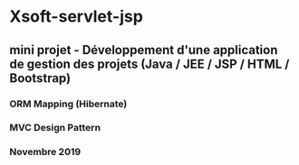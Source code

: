 # Xsoft-servlet-jsp

## mini projet - Développement d'une application de gestion des projets (Java / JEE / JSP / HTML / Bootstrap)

### ORM Mapping (Hibernate)
### MVC Design Pattern

### Novembre 2019
